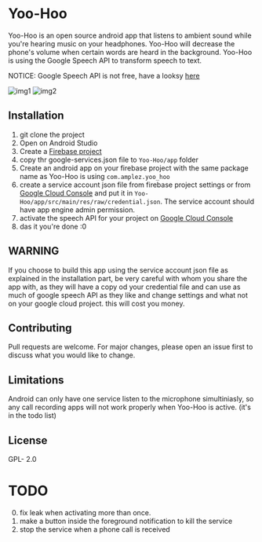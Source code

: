 # Yoo-Hoo

Yoo-Hoo is an open source android app that listens to ambient sound while you're hearing music on your headphones. Yoo-Hoo will decrease the phone's volume when certain words are heard in the background.
Yoo-Hoo is using the Google Speech API to transform speech to text.

NOTICE: Google Speech API is not free, have a looksy [here](https://cloud.google.com/speech-to-text/pricing)

![img1](https://raw.githubusercontent.com/zvikachu/Yoo-Hoo/master/yoohoo1.png)
![img2](https://raw.githubusercontent.com/zvikachu/Yoo-Hoo/master/yoohoo2.png)

## Installation

1. git clone the project
2. Open on Android Studio
3. Create a [Firebase project](https://console.firebase.google.com)
4. copy thr google-services.json file to ```Yoo-Hoo/app``` folder
5. Create an android app on your firebase project with the same package name as Yoo-Hoo is using ```com.amplez.yoo_hoo```
6. create a service account json file from firebase project settings or from [Google Cloud Console](https://console.cloud.google.com) and put it in ```Yoo-Hoo/app/src/main/res/raw/credential.json```. The service account should have app engine admin permission.
7. activate the speech API for your project on [Google Cloud Console](https://console.cloud.google.com)
0. das it you're done :0

## WARNING
If you choose to build this app using the service account json file as explained in the installation part, be very careful with whom you share the app with, as they will have a copy od your credential file and can use as much of google speech API as they like and change settings and what not on your google cloud project. this will cost you money. 

## Contributing
Pull requests are welcome. For major changes, please open an issue first to discuss what you would like to change.

## Limitations
Android can only have one service listen to the microphone simultiniasly, so any call recording apps will not work properly when Yoo-Hoo is active. (it's in the todo list)

## License
GPL- 2.0

#  TODO
0. fix leak when activating more than once.
1. make a button inside the foreground notification to kill the service
2. stop the service when a phone call is received
